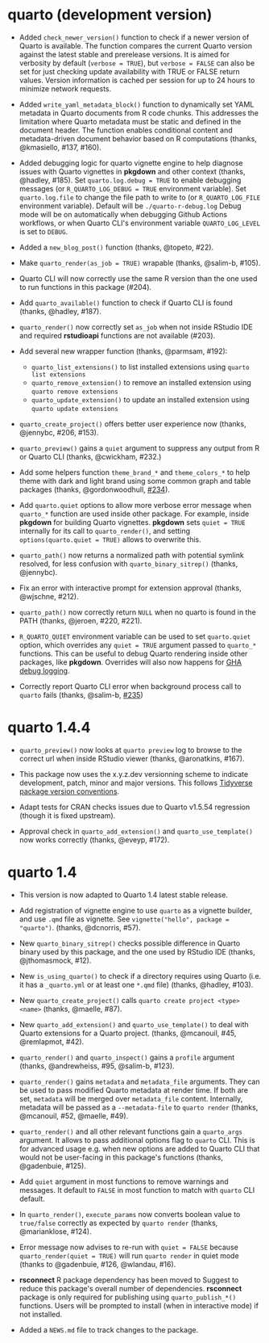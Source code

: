 # quarto (development version)

- Added `check_newer_version()` function to check if a newer version of Quarto is available. The function compares the current Quarto version against the latest stable and prerelease versions. It is aimed for verbosity by default (`verbose = TRUE`), but `verbose = FALSE` can also be set for just checking update availability with TRUE or FALSE return values. Version information is cached per session for up to 24 hours to minimize network requests.

- Added `write_yaml_metadata_block()` function to dynamically set YAML metadata in Quarto documents from R code chunks. This addresses the limitation where Quarto metadata must be static and defined in the document header. The function enables conditional content and metadata-driven document behavior based on R computations (thanks, @kmasiello, #137, #160).

- Added debugging logic for quarto vignette engine to help diagnose issues with Quarto vignettes in **pkgdown** and other context (thanks, @hadley, #185).
  Set `quarto.log.debug = TRUE` to enable debugging messages (or `R_QUARTO_LOG_DEBUG = TRUE` environment variable). 
  Set `quarto.log.file` to change the file path to write to (or `R_QUARTO_LOG_FILE` environment variable). Default will be `./quarto-r-debug.log`
  Debug mode will be on automatically when debugging Github Actions workflows, or when Quarto CLI's environment variable `QUARTO_LOG_LEVEL` is set to `DEBUG`.

- Added a `new_blog_post()` function (thanks, @topeto, #22). 

- Make `quarto_render(as_job = TRUE)` wrapable (thanks, @salim-b, #105).

- Quarto CLI will now correctly use the same R version than the one used to run functions in this package (#204).

- Add `quarto_available()` function to check if Quarto CLI is found (thanks, @hadley, #187).

- `quarto_render()` now correctly set `as_job` when not inside RStudio IDE and required **rstudioapi** functions are not available (#203).

- Add several new wrapper function (thanks, @parmsam, #192): 
  - `quarto_list_extensions()` to list installed extensions using `quarto list extensions`
  - `quarto_remove_extension()` to remove an installed extension using `quarto remove extensions`
  - `quarto_update_extension()` to update an installed extension using `quarto update extensions`

- `quarto_create_project()` offers better user experience now (thanks, @jennybc, #206, #153).

- `quarto_preview()` gains a `quiet` argument to suppress any output from R or Quarto CLI (thanks, @cwickham, #232.)

- Add some helpers function `theme_brand_*` and `theme_colors_*` to help theme with dark and light brand using some common graph and table packages (thanks,  @gordonwoodhull, [#234](https://github.com/quarto-dev/quarto-r/issues/234)).

- Add `quarto.quiet` options to allow more verbose error message when `quarto_*` function are used inside other package. 
  For example, inside **pkgdown** for building Quarto vignettes. **pkgdown** sets `quiet = TRUE` internally for its call to `quarto_render()`, 
  and setting `options(quarto.quiet = TRUE)` allows to overwrite this.
  
- `quarto_path()` now returns a normalized path with potential symlink resolved, for less confusion with `quarto_binary_sitrep()` (thanks, @jennybc).

- Fix an error with interactive prompt for extension approval (thanks, @wjschne, #212).

- `quarto_path()` now correctly return `NULL` when no quarto is found in the PATH (thanks, @jeroen, #220, #221).

- `R_QUARTO_QUIET` environment variable can be used to set `quarto.quiet` option, which overrides any `quiet = TRUE` argument passed to `quarto_*` functions. This can be useful to debug Quarto rendering inside other packages, like **pkgdown**. Overrides will also now happens for [GHA debug logging](https://docs.github.com/en/actions/monitoring-and-troubleshooting-workflows/troubleshooting-workflows/enabling-debug-logging).

- Correctly report Quarto CLI error when background process call to `quarto` fails (thanks, @salim-b, [#235](https://github.com/quarto-dev/quarto-r/issues/235))

# quarto 1.4.4

- `quarto_preview()` now looks at `quarto preview` log to browse to the correct url when inside RStudio viewer (thanks, @aronatkins, #167).

- This package now uses the x.y.z.dev versionning scheme to indicate development, patch, minor and major versions. This follows [Tidyverse package version conventions](https://r-pkgs.org/lifecycle.html#sec-lifecycle-version-number-tidyverse).

- Adapt tests for CRAN checks issues due to Quarto v1.5.54 regression (though it is fixed upstream).

- Approval check in `quarto_add_extension()` and `quarto_use_template()` now works correctly (thanks, @eveyp, #172).

# quarto 1.4

- This version is now adapted to Quarto 1.4 latest stable release.

- Add registration of vignette engine to use `quarto` as a vignette builder, and use `.qmd` file as vignette. See `vignette("hello", package = "quarto")`. (thanks, @dcnorris, #57).

- New `quarto_binary_sitrep()` checks possible difference in Quarto binary used by this package, and the one used by RStudio IDE (thanks, @jthomasmock, #12).
  
- New `is_using_quarto()` to check if a directory requires using Quarto (i.e. it has a `_quarto.yml` or at least one `*.qmd` file) (thanks, @hadley, #103).

- New `quarto_create_project()` calls `quarto create project <type> <name>` (thanks, @maelle, #87).

- New `quarto_add_extension()` and `quarto_use_template()` to deal with Quarto extensions for a Quarto project. (thanks, @mcanouil, #45, @remlapmot, #42).

- `quarto_render()` and `quarto_inspect()` gains a `profile` argument (thanks, @andrewheiss, #95, @salim-b, #123).

- `quarto_render()` gains `metadata` and `metadata_file` arguments. They can be used to pass modified Quarto metadata at render time. If both are set, `metadata` will be merged over `metadata_file` content. Internally, metadata will be passed as a `--metadata-file` to `quarto render` (thanks, @mcanouil, #52, @maelle, #49).

- `quarto_render()` and all other relevant functions gain a `quarto_args` argument. It allows to pass additional options flag to `quarto` CLI. This is for advanced usage e.g. when new options are added to Quarto CLI that would not be user-facing in this package's functions (thanks, @gadenbuie, #125).

- Add `quiet` argument in most functions to remove warnings and messages. It default to `FALSE` in most function to match with `quarto` CLI default.

- In `quarto_render()`, `execute_params` now converts boolean value to `true/false` correctly as expected by `quarto render` (thanks, @marianklose, #124).

- Error message now advises to re-run with `quiet = FALSE` because `quarto_render(quiet = TRUE)` will run `quarto render` in quiet mode (thanks to @gadenbuie, #126, @wlandau, #16).

- **rsconnect** R package dependency has been moved to Suggest to reduce this package's overall number of dependencies. **rsconnect** package is only required for publishing using `quarto_publish_*()` functions. Users will be prompted to install (when in interactive mode) if not installed.

- Added a `NEWS.md` file to track changes to the package.
